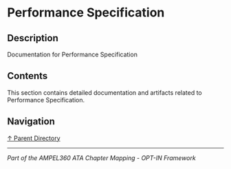 # Performance Specification

## Description

Documentation for Performance Specification

## Contents

This section contains detailed documentation and artifacts related to Performance Specification.

## Navigation

[↑ Parent Directory](../README.md)

---

*Part of the AMPEL360 ATA Chapter Mapping - OPT-IN Framework*
